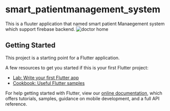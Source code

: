 # smart_patientmanagement_system

This is a fluuter application that named smart patient Manaegement system which support firebase backend.
![doctor home](https://user-images.githubusercontent.com/74234131/123301196-63b1d780-d4e9-11eb-99ef-ba2da477af31.PNG)


## Getting Started

This project is a starting point for a Flutter application.

A few resources to get you started if this is your first Flutter project:

- [Lab: Write your first Flutter app](https://flutter.dev/docs/get-started/codelab)
- [Cookbook: Useful Flutter samples](https://flutter.dev/docs/cookbook)

For help getting started with Flutter, view our
[online documentation](https://flutter.dev/docs), which offers tutorials,
samples, guidance on mobile development, and a full API reference.
